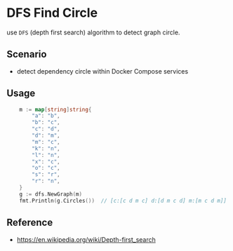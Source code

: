  DFS Find Circle
===========
use `DFS` (depth first search) algorithm to detect graph circle.

Scenario
------
  * detect dependency circle within Docker Compose services

Usage
------
```go
    m := map[string]string{
        "a": "b",
        "b": "c",
        "c": "d",
        "d": "m",
        "m": "c",
        "k": "n",
        "l": "n",
        "x": "c",
        "o": "c",
        "s": "r",
        "r": "n",
    }
    g := dfs.NewGraph(m)
    fmt.Println(g.Circles())  // [c:[c d m c] d:[d m c d] m:[m c d m]]
```

Reference
------
  * https://en.wikipedia.org/wiki/Depth-first_search
